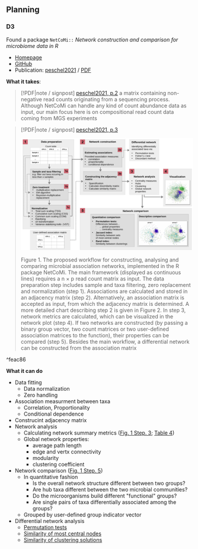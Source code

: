 ## Planning

### D3

Found a package `NetCoMi::` _Network construction and comparison for microbiome data in R_

- [Homepage](https://netcomi.de)
- [GitHub](https://github.com/stefpeschel/NetCoMi)
- Publication: [peschel2021](../../../../75-79%20General%20Note%20Vault/71%20Reading%20Note/51.02%20Journals/peschel2021.md) / [PDF](../../../../80-89%20Resources/80%20References/80.02%20Zotero%20File%20Storage/peschel2021.pdf)

**What it takes**:

> [!PDF|note / signpost] [peschel2021, p.2](80-89%20Resources/80%20References/80.02%20Zotero%20File%20Storage/peschel2021.pdf#page=2&selection=377,0,395,15&color=note%20/%20signpost)
> a matrix containing non-negative read counts originating from a sequencing process. Although NetCoMi can handle any kind of count abundance data as input, our main focus here is on compositional read count data coming from MGS experiments

> [!PDF|note / signpost] [peschel2021, p.3](80-89%20Resources/80%20References/80.02%20Zotero%20File%20Storage/peschel2021.pdf#page=3&selection=4,0,23,139&color=note%20/%20signpost)
>
> ![](Screenshot%202025-01-09%20at%2001.42.08.png)
>
> Figure 1. The proposed workflow for constructing, analysing and comparing microbial association networks, implemented in the R package NetCoMi. The main framework (displayed as continuous lines) requires a n × p read count matrix as input. The data preparation step includes sample and taxa filtering, zero replacement and normalization (step 1). Associations are calculated and stored in an adjacency matrix (step 2). Alternatively, an association matrix is accepted as input, from which the adjacency matrix is determined. A more detailed chart describing step 2 is given in Figure 2. In step 3, network metrics are calculated, which can be visualized in the network plot (step 4). If two networks are constructed (by passing a binary group vector, two count matrices or two user-defined association matrices to the function), their properties can be compared (step 5). Besides the main workflow, a differential network can be constructed from the association matrix

^feac86

**What it can do**

- Data fitting
    - Data normalization
    - Zero handling
- Association measurment between taxa
    - Correlation, Proportionality
    - Conditional dependence
- Construcint adjacency matrix
- Network analysis
    - Calculating network summary metrics ([Fig. 1 Step. 3](Project.md#^feac86); [Table 4](80-89%20Resources/80%20References/80.02%20Zotero%20File%20Storage/peschel2021.pdf#page=8&selection=7,0,7,7&color=note%20/%20signpost))
    - Global network properties:
        - average path length
        - edge and vertx connectivity
        - modularity
        - clustering coefficient
- Network comparison ([Fig. 1 Step. 5](Project.md#^feac86))
    - In quantitative fashion
        - Is the overall network structure different between two groups?
        - Are hub taxa different between the two microbial communities?
        - Do the microorganisms build different "functional" groups?
        - Are single pairs of taxa differentially associated among the groups?
    - Grouped by user-defined group indicator vector
- Differential network analysis
    - [Permutation tests](80-89%20Resources/80%20References/80.02%20Zotero%20File%20Storage/peschel2021.pdf#page=9&selection=17,0,17,17&color=link)
    - [Similarity of most central nodes](80-89%20Resources/80%20References/80.02%20Zotero%20File%20Storage/peschel2021.pdf#page=9&selection=73,0,73,32&color=link)
    - [Similarity of clustering solutions](80-89%20Resources/80%20References/80.02%20Zotero%20File%20Storage/peschel2021.pdf#page=9&selection=101,0,101,34&color=link)

